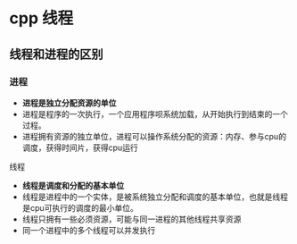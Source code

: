 # cpp 线程

## 线程和进程的区别

### 进程

- **进程是独立分配资源的单位**
- 进程是程序的一次执行，一个应用程序呗系统加载，从开始执行到结束的一个过程。
- 进程拥有资源的独立单位，进程可以操作系统分配的资源：内存、参与cpu的调度，获得时间片，获得cpu运行

线程

- **线程是调度和分配的基本单位**
- 线程是进程中的一个实体，是被系统独立分配和调度的基本单位，也就是线程是cpu可执行的调度的最小单位。
- 线程只拥有一些必须资源，可能与同一进程的其他线程共享资源
- 同一个进程中的多个线程可以并发执行

